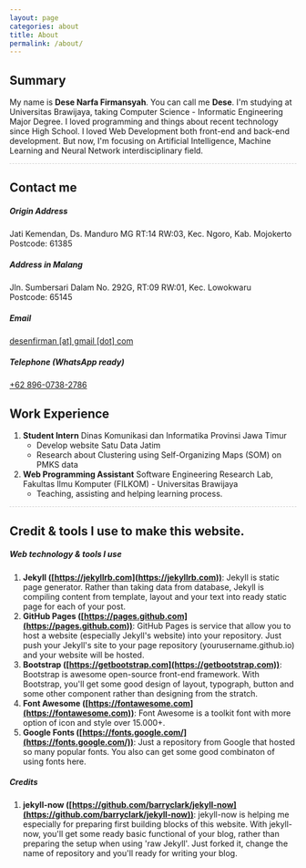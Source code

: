 ```yaml
---
layout: page
categories: about
title: About
permalink: /about/
---
```


<div class="row" style="width: 100%">
	<div class="">
<section markdown="1" class="container" id="summary" style="border-bottom:1px dashed #CFCFCF;">

## Summary

My name is **Dese Narfa Firmansyah**. You can call me **Dese**. I'm studying at Universitas Brawijaya, taking Computer Science - Informatic Engineering Major Degree. I loved programming and things about recent technology since High School. I loved Web Development both front-end and back-end development. But now, I'm focusing on Artificial Intelligence, Machine Learning and Neural Network interdisciplinary field. 

</section>
	</div>
</div>

<div class="row" style="width: 100%">
	<div class="col-md-4">
<section id="contact" markdown="1" class="container"  style="" >

## Contact me

##### Origin Address
Jati Kemendan, Ds. Manduro MG RT:14 RW:03, Kec. Ngoro, Kab. Mojokerto<br>
Postcode: 61385

##### Address in Malang
Jln. Sumbersari Dalam No. 292G, RT:09 RW:01, Kec. Lowokwaru<br>
Postcode: 65145

##### Email
[desenfirman [at] gmail [dot] com](mailto:desenfirman@gmail.com)

##### Telephone (WhatsApp ready)
[+62 896-0738-2786](tel:+6289607382786)

</section>
	</div>
	<div  class="col-md-8">

<section markdown="1" class="container" id="workexp" >

## Work Experience

1. **Student Intern** Dinas Komunikasi dan Informatika Provinsi Jawa Timur
	- Develop website Satu Data Jatim
	- Research about Clustering using Self-Organizing Maps (SOM) on PMKS data
2. **Web Programming Assistant** Software Engineering Research Lab, Fakultas Ilmu Komputer (FILKOM) - Universitas Brawijaya
	- Teaching, assisting and helping learning process.


</section>
	</div>
</div>

<div class="row">
	<div class="col">
		<section markdown="1" class="container" id="credit" style="border-top:1px dashed #CFCFCF;">

## Credit & tools I use to make this website. 

##### Web technology & tools I use
1. **Jekyll ([https://jekyllrb.com](https://jekyllrb.com))**: Jekyll is static page generator. Rather than taking data from database, Jekyll is compiling content from template, layout and your text into ready static page for each of your post. 
2. **GitHub Pages ([https://pages.github.com](https://pages.github.com))**: GitHub Pages is service that allow you to host a website (especially Jekyll's website) into your repository. Just push your Jekyll's site to your page repository (yourusername.github.io) and your website will be hosted. 
3. **Bootstrap ([https://getbootstrap.com](https://getbootstrap.com))**: Bootstrap is awesome open-source front-end framework. With Bootstrap, you'll get some good design of layout, typograph, button and some other component rather than designing from the stratch.
4. **Font Awesome ([https://fontawesome.com](https://fontawesome.com))**: Font Awesome is a toolkit font with more option of icon and style over 15.000+. 
5. **Google Fonts ([https://fonts.google.com/](https://fonts.google.com/))**: Just a repository from Google that hosted so many popular fonts. You also can get some good combinaton of using fonts here.

##### Credits 
1. **jekyll-now ([https://github.com/barryclark/jekyll-now](https://github.com/barryclark/jekyll-now))**: jekyll-now is helping me especially for preparing first building blocks of this website. With jekyll-now, you'll get some ready basic functional of your blog, rather than preparing the setup when using 'raw Jekyll'. Just forked it, change the name of repository and you'll ready for writing your blog.
</section>
	</div>
</div>



